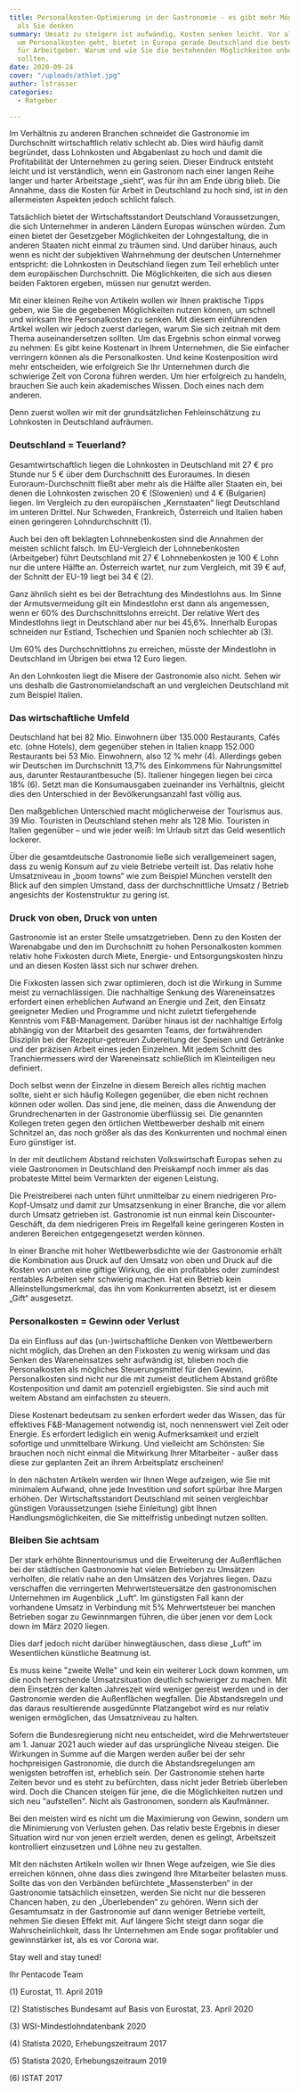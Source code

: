 ```yaml
---
title: Personalkosten-Optimierung in der Gastronomie - es gibt mehr Möglichkeiten
  als Sie denken
summary: Umsatz zu steigern ist aufwändig, Kosten senken leicht. Vor allem, wenn es
  um Personalkosten geht, bietet in Europa gerade Deutschland die besten Voraussetzungen
  für Arbeitgeber. Warum und wie Sie die bestehenden Möglichkeiten unbedingt nutzen
  sollten.
date: 2020-09-24
cover: "/uploads/athlet.jpg"
author: lstrasser
categories:
  - Ratgeber

---
```

Im Verhältnis zu anderen Branchen schneidet die Gastronomie im Durchschnitt wirtschaftlich relativ schlecht ab. Dies wird häufig damit begründet, dass Lohnkosten und Abgabenlast zu hoch und damit die Profitabilität der Unternehmen zu gering seien. Dieser Eindruck entsteht leicht und ist verständlich, wenn ein Gastronom nach einer langen Reihe langer und harter Arbeitstage „sieht“, was für ihn am Ende übrig blieb. Die Annahme, dass die Kosten für Arbeit in Deutschland zu hoch sind, ist in den allermeisten Aspekten jedoch schlicht falsch.

Tatsächlich bietet der Wirtschaftsstandort Deutschland Voraussetzungen, die sich Unternehmer in anderen Ländern Europas wünschen würden. Zum einen bietet der Gesetzgeber Möglichkeiten der Lohngestaltung, die in anderen Staaten nicht einmal zu träumen sind. Und darüber hinaus, auch wenn es nicht der subjektiven Wahrnehmung der deutschen Unternehmer entspricht: die Lohnkosten in Deutschland liegen zum Teil erheblich unter dem europäischen Durchschnitt. Die Möglichkeiten, die sich aus diesen beiden Faktoren ergeben, müssen nur genutzt werden.

Mit einer kleinen Reihe von Artikeln wollen wir Ihnen praktische Tipps geben, wie Sie die gegebenen Möglichkeiten nutzen können, um schnell und wirksam Ihre Personalkosten zu senken. Mit diesem einführenden Artikel wollen wir jedoch zuerst darlegen, warum Sie sich zeitnah mit dem Thema auseinandersetzen sollten. Um das Ergebnis schon einmal vorweg zu nehmen: Es gibt keine Kostenart in Ihrem Unternehmen, die Sie einfacher verringern können als die Personalkosten. Und keine Kostenposition wird mehr entscheiden, wie erfolgreich Sie Ihr Unternehmen durch die schwierige Zeit von Corona führen werden. Um hier erfolgreich zu handeln, brauchen Sie auch kein akademisches Wissen. Doch eines nach dem anderen.

Denn zuerst wollen wir mit der grundsätzlichen Fehleinschätzung zu Lohnkosten in Deutschland aufräumen.

### Deutschland = Teuerland?

Gesamtwirtschaftlich liegen die Lohnkosten in Deutschland mit 27 € pro Stunde nur 5 € über dem Durchschnitt des Euroraumes. In diesen Euroraum-Durchschnitt fließt aber mehr als die Hälfte aller Staaten ein, bei denen die Lohnkosten zwischen 20 € (Slowenien) und 4 € (Bulgarien) liegen. Im Vergleich zu den europäischen „Kernstaaten“ liegt Deutschland im unteren Drittel. Nur Schweden, Frankreich, Österreich und Italien haben einen geringeren Lohndurchschnitt (1).

Auch bei den oft beklagten Lohnnebenkosten sind die Annahmen der meisten schlicht falsch. Im EU-Vergleich der Lohnnebenkosten (Arbeitgeber) führt Deutschland mit 27 € Lohnnebenkosten je 100 € Lohn nur die untere Hälfte an. Österreich wartet, nur zum Vergleich, mit 39 € auf, der Schnitt der EU-19 liegt bei 34 € (2).

Ganz ähnlich sieht es bei der Betrachtung des Mindestlohns aus. Im Sinne der Armutsvermeidung gilt ein Mindestlohn erst dann als angemessen, wenn er 60% des Durchschnittslohns erreicht. Der relative Wert des Mindestlohns liegt in Deutschland aber nur bei 45,6%. Innerhalb Europas schneiden nur Estland, Tschechien und Spanien noch schlechter ab (3).

Um 60% des Durchschnittlohns zu erreichen, müsste der Mindestlohn in Deutschland im Übrigen bei etwa 12 Euro liegen.

An den Lohnkosten liegt die Misere der Gastronomie also nicht. Sehen wir uns deshalb die Gastronomielandschaft an und vergleichen Deutschland mit zum Beispiel Italien.

### Das wirtschaftliche Umfeld

Deutschland hat bei 82 Mio. Einwohnern über 135.000 Restaurants, Cafés etc. (ohne Hotels), dem gegenüber stehen in Italien knapp 152.000 Restaurants bei 53 Mio. Einwohnern, also 12 % mehr (4). Allerdings geben wir Deutschen im Durchschnitt 13,7% des Einkommens für Nahrungsmittel aus, darunter Restaurantbesuche (5). Italiener hingegen liegen bei circa 18% (6). Setzt man die Konsumausgaben zueinander ins Verhältnis, gleicht dies den Unterschied in der Bevölkerungsanzahl fast völlig aus.

Den maßgeblichen Unterschied macht möglicherweise der Tourismus aus. 39 Mio. Touristen in Deutschland stehen mehr als 128 Mio. Touristen in Italien gegenüber – und wie jeder weiß: Im Urlaub sitzt das Geld wesentlich lockerer.

Über die gesamtdeutsche Gastronomie ließe sich verallgemeinert sagen, dass zu wenig Konsum auf zu viele Betriebe verteilt ist. Das relativ hohe Umsatzniveau in „boom towns“ wie zum Beispiel München verstellt den Blick auf den simplen Umstand, dass der durchschnittliche Umsatz / Betrieb angesichts der Kostenstruktur zu gering ist.

### Druck von oben, Druck von unten

Gastronomie ist an erster Stelle umsatzgetrieben. Denn zu den Kosten der Warenabgabe und den im Durchschnitt zu hohen Personalkosten kommen relativ hohe Fixkosten durch Miete, Energie- und Entsorgungskosten hinzu und an diesen Kosten lässt sich nur schwer drehen.

Die Fixkosten lassen sich zwar optimieren, doch ist die Wirkung in Summe meist zu vernachlässigen. Die nachhaltige Senkung des Wareneinsatzes erfordert einen erheblichen Aufwand an Energie und Zeit, den Einsatz geeigneter Medien und Programme und nicht zuletzt tiefergehende Kenntnis vom F&B-Management. Darüber hinaus ist der nachhaltige Erfolg abhängig von der Mitarbeit des gesamten Teams, der fortwährenden Disziplin bei der Rezeptur-getreuen Zubereitung der Speisen und Getränke und der präzisen Arbeit eines jeden Einzelnen. Mit jedem Schnitt des Tranchiermessers wird der Wareneinsatz schließlich im Kleinteiligen neu definiert.

Doch selbst wenn der Einzelne in diesem Bereich alles richtig machen sollte, sieht er sich häufig Kollegen gegenüber, die eben nicht rechnen können oder wollen. Das sind jene, die meinen, dass die Anwendung der Grundrechenarten in der Gastronomie überflüssig sei. Die genannten Kollegen treten gegen den örtlichen Wettbewerber deshalb mit einem Schnitzel an, das noch größer als das des Konkurrenten und nochmal einen Euro günstiger ist.

In der mit deutlichem Abstand reichsten Volkswirtschaft Europas sehen zu viele Gastronomen in Deutschland den Preiskampf noch immer als das probateste Mittel beim Vermarkten der eigenen Leistung.

Die Preistreiberei nach unten führt unmittelbar zu einem niedrigeren Pro-Kopf-Umsatz und damit zur Umsatzsenkung in einer Branche, die vor allem durch Umsatz getrieben ist. Gastronomie ist nun einmal kein Discounter-Geschäft, da dem niedrigeren Preis im Regelfall keine geringeren Kosten in anderen Bereichen entgegengesetzt werden können.

In einer Branche mit hoher Wettbewerbsdichte wie der Gastronomie erhält die Kombination aus Druck auf den Umsatz von oben und Druck auf die Kosten von unten eine giftige Wirkung, die ein profitables oder zumindest rentables Arbeiten sehr schwierig machen. Hat ein Betrieb kein Alleinstellungsmerkmal, das ihn vom Konkurrenten absetzt, ist er diesem „Gift“ ausgesetzt.

### Personalkosten = Gewinn oder Verlust

Da ein Einfluss auf das (un-)wirtschaftliche Denken von Wettbewerbern nicht möglich, das Drehen an den Fixkosten zu wenig wirksam und das Senken des Wareneinsatzes sehr aufwändig ist, blieben noch die Personalkosten als mögliches Steuerungsmittel für den Gewinn. Personalkosten sind nicht nur die mit zumeist deutlichem Abstand größte Kostenposition und damit am potenziell ergiebigsten. Sie sind auch mit weitem Abstand am einfachsten zu steuern.

Diese Kostenart bedeutsam zu senken erfordert weder das Wissen, das für effektives F&B-Management notwendig ist, noch nennenswert viel Zeit oder Energie. Es erfordert lediglich ein wenig Aufmerksamkeit und erzielt sofortige und unmittelbare Wirkung. Und vielleicht am Schönsten: Sie brauchen noch nicht einmal die Mitwirkung Ihrer Mitarbeiter - außer dass diese zur geplanten Zeit an ihrem Arbeitsplatz erscheinen!

In den nächsten Artikeln werden wir Ihnen Wege aufzeigen, wie Sie mit minimalem Aufwand, ohne jede Investition und sofort spürbar Ihre Margen erhöhen. Der Wirtschaftsstandort Deutschland mit seinen vergleichbar günstigen Voraussetzungen (siehe Einleitung) gibt Ihnen Handlungsmöglichkeiten, die Sie mittelfristig unbedingt nutzen sollten.

### Bleiben Sie achtsam

Der stark erhöhte Binnentourismus und die Erweiterung der Außenflächen bei der städtischen Gastronomie hat vielen Betrieben zu Umsätzen verholfen, die relativ nahe an den Umsätzen des Vorjahres liegen. Dazu verschaffen die verringerten Mehrwertsteuersätze den gastronomischen Unternehmen im Augenblick „Luft“. Im günstigsten Fall kann der vorhandene Umsatz in Verbindung mit 5% Mehrwertsteuer bei manchen Betrieben sogar zu Gewinnmargen führen, die über jenen vor dem Lock down im März 2020 liegen.

Dies darf jedoch nicht darüber hinwegtäuschen, dass diese „Luft“ im Wesentlichen künstliche Beatmung ist.

Es muss keine "zweite Welle" und kein ein weiterer Lock down kommen, um die noch herrschende Umsatzsituation deutlich schwieriger zu machen. Mit dem Einsetzen der kalten Jahreszeit wird weniger gereist werden und in der Gastronomie werden die Außenflächen wegfallen. Die Abstandsregeln und das daraus resultierende ausgedünnte Platzangebot wird es nur relativ wenigen ermöglichen, das Umsatzniveau zu halten.

Sofern die Bundesregierung nicht neu entscheidet, wird die Mehrwertsteuer am 1. Januar 2021 auch wieder auf das ursprüngliche Niveau steigen. Die Wirkungen in Summe auf die Margen werden außer bei der sehr hochpreisigen Gastronomie, die durch die Abstandsregelungen am wenigsten betroffen ist, erheblich sein. Der Gastronomie stehen harte Zeiten bevor und es steht zu befürchten, dass nicht jeder Betrieb überleben wird. Doch die Chancen steigen für jene, die die Möglichkeiten nutzen und sich neu "aufstellen". Nicht als Gastronomen, sondern als Kaufmänner.

Bei den meisten wird es nicht um die Maximierung von Gewinn, sondern um die Minimierung von Verlusten gehen. Das relativ beste Ergebnis in dieser Situation wird nur von jenen erzielt werden, denen es gelingt, Arbeitszeit kontrolliert einzusetzen und Löhne neu zu gestalten.

Mit den nächsten Artikeln wollen wir Ihnen Wege aufzeigen, wie Sie dies erreichen können, ohne dass dies zwingend Ihre Mitarbeiter belasten muss. Sollte das von den Verbänden befürchtete „Massensterben“ in der Gastronomie tatsächlich einsetzen, werden Sie nicht nur die besseren Chancen haben, zu den „Überlebenden“ zu gehören. Wenn sich der Gesamtumsatz in der Gastronomie auf dann weniger Betriebe verteilt, nehmen Sie diesen Effekt mit. Auf längere Sicht steigt dann sogar die Wahrscheinlichkeit, dass Ihr Unternehmen am Ende sogar profitabler und gewinnstärker ist, als es vor Corona war.

Stay well and stay tuned!

Ihr Pentacode Team

(1) Eurostat, 11. April 2019

(2) Statistisches Bundesamt auf Basis von Eurostat, 23. April 2020

(3) WSI-Mindestlohndatenbank 2020

(4) Statista 2020, Erhebungszeitraum 2017

(5) Statista 2020, Erhebungszeitraum 2019

(6) ISTAT 2017
